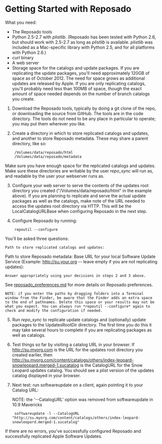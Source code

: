 # Getting Started with Reposado

What you need:

- The Reposado tools
- Python 2.5-2.7 with *plistlib*. (Reposado has been tested with Python 2.6, but should work with 2.5-2.7 as long as *plistlib* is available. *plistlib* was included as a Mac-specific library with Python 2.5, and for all platforms with Python 2.6.)
- *curl* binary
- A web server
- Storage space for the catalogs and update packages. If you are replicating the update packages, you'll need approximately 120GB of space as of October 2012. The need for space grows as additional updates are released by Apple. If you are only replicating catalogs, you'll probably need less than 100MB of space, though the exact amount of space needed depends on the number of branch catalogs you create.

1. Download the Reposado tools, typically by doing a git clone of the repo, or downloading the source from GitHub. The tools are in the code directory. The tools do not need to be any place in particular to operate; you may put them wherever you like.

2. Create a directory in which to store replicated catalogs and updates, and another to store Reposado metadata. These may share a parent directory, like so:
	
        /Volumes/data/reposado/html
        /Volumes/data/reposado/metadata
Make sure you have enough space for the replicated catalogs and updates. Make sure these directories are writable by the user *repo_sync* will run as, and readable by the user your webserver runs as.

3. Configure your web server to serve the contents of the updates root directory you created ("/Volumes/data/reposado/html" in the example above). If you are planning to replicate and serve the actual update packages as well as the catalogs, make note of the URL needed to access the updates root directory via HTTP. This will be the LocalCatalogURLBase when configuring Reposado in the next step.

4. Configure Reposado by running:

        repoutil --configure
You'll be asked three questions:
	
	Path to store replicated catalogs and updates: 
Path to store Reposado metadata: 
Base URL for your local Software Update Service
(Example: http://su.your.org -- leave empty if you are not replicating updates): 

	Answer appropriately using your decisions in steps 2 and 3 above.
See [reposado_preferences.md](./reposado_preferences.md) for more details on Reposado preferences.

	NOTE: if you enter the paths by dragging folders into a Terminal window from the Finder, be aware that the Finder adds an extra space to the end of pathnames. Delete this space or your results may not be what you expect. You can always run *repoutil --configure* again to check and modify the configuration if needed.

5. Run *repo_sync* to replicate update catalogs and (optionally) update packages to the UpdatesRootDir directory. The first time you do this it may take several hours to complete if you are replicating packages as well as catalogs.

6. Test things so far by visiting a catalog URL in your browser. If http://su.myorg.com is the URL for the updates root directory you created earlier, then http://su.myorg.com/content/catalogs/others/index-leopard-snowleopard.merged-1.sucatalog 
is the CatalogURL for the Snow Leopard updates catalog. You should see a plist version of the updates catalog displayed in your browser.

7. Next test: run softwareupdate on a client, again pointing it to your Catalog URL:

	NOTE: the '--CatalogURL' option was removed from softwareupdate in 10.9 Mavericks

        softwareupdate -l --CatalogURL "http://su.myorg.com/content/catalogs/others/index-leopard-snowleopard.merged-1.sucatalog"

If there are no errors, you've successfully configured Reposado and successfully replicated Apple Software Updates.
